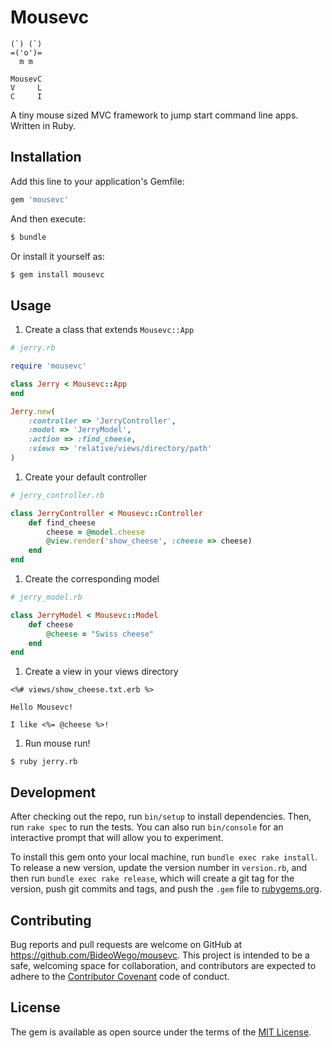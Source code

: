 # Mousevc

	(`) (`)
	=('o')=
	  m m  

	MousevC
	V     L
	C     I

A tiny mouse sized MVC framework to jump start command line apps. Written in Ruby.

## Installation

Add this line to your application's Gemfile:

```ruby
gem 'mousevc'
```

And then execute:

```sh
$ bundle
```

Or install it yourself as:

```sh
$ gem install mousevc
```

## Usage

1. Create a class that extends `Mousevc::App`

```ruby
# jerry.rb

require 'mousevc'

class Jerry < Mousevc::App
end

Jerry.new(
	:controller => 'JerryController',
	:model => 'JerryModel',
	:action => :find_cheese,
	:views => 'relative/views/directory/path'
)
```

1. Create your default controller

```ruby
# jerry_controller.rb

class JerryController < Mousevc::Controller
	def find_cheese
		cheese = @model.cheese
		@view.render('show_cheese', :cheese => cheese)
	end
end
```

1. Create the corresponding model

```ruby
# jerry_model.rb

class JerryModel < Mousevc::Model
	def cheese
		@cheese = "Swiss cheese"
	end
end
```

1. Create a view in your views directory

```erb
<%# views/show_cheese.txt.erb %>

Hello Mousevc!

I like <%= @cheese %>!
```

1. Run mouse run!

```console
$ ruby jerry.rb
```

## Development

After checking out the repo, run `bin/setup` to install dependencies. Then, run `rake spec` to run the tests. You can also run `bin/console` for an interactive prompt that will allow you to experiment.

To install this gem onto your local machine, run `bundle exec rake install`. To release a new version, update the version number in `version.rb`, and then run `bundle exec rake release`, which will create a git tag for the version, push git commits and tags, and push the `.gem` file to [rubygems.org](https://rubygems.org).

## Contributing

Bug reports and pull requests are welcome on GitHub at https://github.com/BideoWego/mousevc. This project is intended to be a safe, welcoming space for collaboration, and contributors are expected to adhere to the [Contributor Covenant](contributor-covenant.org) code of conduct.


## License

The gem is available as open source under the terms of the [MIT License](http://opensource.org/licenses/MIT).


